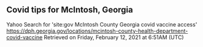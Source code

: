 ## Covid tips for McIntosh, Georgia

Yahoo Search for 'site:gov McIntosh County Georgia covid vaccine access'
https://dph.georgia.gov/locations/mcintosh-county-health-department-covid-vaccine
Retrieved on Friday, February 12, 2021 at 6:51AM (UTC)